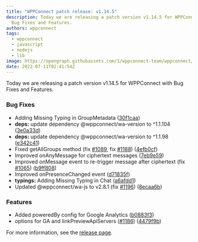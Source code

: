 ```yaml
---
title: "WPPConnect patch release: v1.14.5"
description: Today we are releasing a patch version v1.14.5 for WPPConnect with
  Bug Fixes and Features.
authors: wppconnect
tags:
  - wppconnect
  - javascript
  - nodejs
  - lib
image: https://opengraph.githubassets.com/1/wppconnect-team/wppconnect/releases/tag/v1.14.5
date: 2022-07-11T02:41:54Z
---
```


Today we are releasing a patch version v1.14.5 for WPPConnect with Bug Fixes and Features.

<!--truncate-->

### Bug Fixes

* Adding Missing Typing in GroupMetadata ([30f1caa](https://github.com/wppconnect-team/wppconnect/commit/30f1caa70166f56cef1b05a60deb9ac01ab16528))
* **deps:** update dependency @wppconnect/wa-version to ^1.1.104 ([3e0a33d](https://github.com/wppconnect-team/wppconnect/commit/3e0a33d1f395fd66cc4ced8ed92a32fb5ad1fec9))
* **deps:** update dependency @wppconnect/wa-version to ^1.1.98 ([e342c41](https://github.com/wppconnect-team/wppconnect/commit/e342c41e5edcc321f08ca944ea4190401e8fc723))
* Fixed getAllGroups method (fix [#1089](https://github.com/wppconnect-team/wppconnect/issues/1089), fix [#1188](https://github.com/wppconnect-team/wppconnect/issues/1188)) ([4efb0cf](https://github.com/wppconnect-team/wppconnect/commit/4efb0cf07f5d0e4dbce60e7ff2b18df38a14e77d))
* Improved onAnyMessage for ciphertext messages ([7eb9e59](https://github.com/wppconnect-team/wppconnect/commit/7eb9e5931e1300f1f9550a6e9e906efcc1d5a8c2))
* Improved onMessage event to re-trigger message after ciphertext (fix [#1065](https://github.com/wppconnect-team/wppconnect/issues/1065)) ([b9ff808](https://github.com/wppconnect-team/wppconnect/commit/b9ff8082dd9c3f1a781784396e83d7b309465490))
* Improved onPresenceChanged event ([d71835f](https://github.com/wppconnect-team/wppconnect/commit/d71835fbea80e72308d82913744882659e8f23b9))
* **typings:** Adding Missing Typing in Chat ([a6afdd1](https://github.com/wppconnect-team/wppconnect/commit/a6afdd188770ca31453864703a3e8ccd0cd233d6))
* Updated @wppconnect/wa-js to v2.8.1 (fix [#1196](https://github.com/wppconnect-team/wppconnect/issues/1196)) ([8ecaa6b](https://github.com/wppconnect-team/wppconnect/commit/8ecaa6b3018b808ac6237e7ad09641e81637fd52))


### Features

* Added poweredBy config for Google Analytics ([b0883f3](https://github.com/wppconnect-team/wppconnect/commit/b0883f34450e4204b330b4d053b06d7750852db7))
* options for GA and linkPreviewApiServers ([#1186](https://github.com/wppconnect-team/wppconnect/issues/1186)) ([4479f9b](https://github.com/wppconnect-team/wppconnect/commit/4479f9baf56c2a924de8b20515c4215039603753))

For more information, see the [release page](https://github.com/wppconnect-team/wppconnect/releases/tag/v1.14.5).